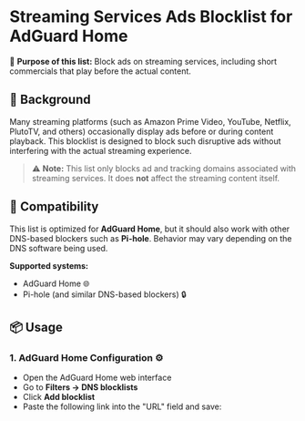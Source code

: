 # Streaming Services Ads Blocklist for AdGuard Home

🎯 **Purpose of this list:** Block ads on streaming services, including short commercials that play before the actual content.

## 📌 Background

Many streaming platforms (such as Amazon Prime Video, YouTube, Netflix, PlutoTV, and others) occasionally display ads before or during content playback. This blocklist is designed to block such disruptive ads without interfering with the actual streaming experience.

> ⚠️ **Note:** This list only blocks ad and tracking domains associated with streaming services. It does **not** affect the streaming content itself.

## 🔧 Compatibility

This list is optimized for **AdGuard Home**, but it should also work with other DNS-based blockers such as **Pi-hole**. Behavior may vary depending on the DNS software being used.

**Supported systems:**
- AdGuard Home 🌐  
- Pi-hole (and similar DNS-based blockers) 🔒

## 📦 Usage

### 1. AdGuard Home Configuration ⚙️

- Open the AdGuard Home web interface  
- Go to **Filters → DNS blocklists**  
- Click **Add blocklist**  
- Paste the following link into the "URL" field and save: